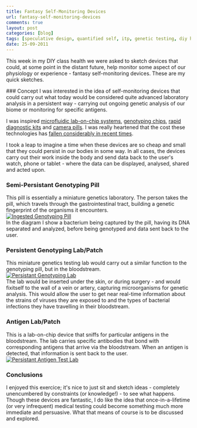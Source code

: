 ```yaml
---
title: Fantasy Self-Monitoring Devices
url: fantasy-self-monitoring-devices
comments: true
layout: post
categories: [blog]
tags: [speculative design, quantified self, itp, genetic testing, diy health]
date: 25-09-2011
---
```

<p class="intro">This week in my DIY class health we were asked to sketch devices that could, at some point in the distant future,  help monitor some aspect of our physiology or experience - fantasy self-monitoring devices. These are my quick sketches.</p>
### Concept
I was interested in the idea of self-monitoring devices that could carry out what today would be considered quite advanced laboratory analysis in a persistent way - carrying out ongoing genetic analysis of our biome or monitoring for specific antigens. 

I was inspired <a href="http://en.wikipedia.org/wiki/Lab-on-a-chip" title="microfluidic lab-on-chip systems">microfluidic lab-on-chip systems</a>, <a href="http://www.ohsu.edu/xd/research/research-cores/gmsr/project-design/array-technology/illumina-bead-arrays.cfm" title="genotyping chips">genotyping chips</a>, <a href="http://www.wpro.who.int/sites/rdt/whatis/malaria_rdt.htm" title="rapid diagnostic kits">rapid diagnostic kits</a> and <a href="http://www.popsci.com/node/19963" title="camera pills">camera pills</a>. I was really heartened that the cost these technologies has <a href="http://www.wired.com/medtech/genetics/magazine/15-12/ff_genomics?currentPage=all" title="fallen considerably in recent times">fallen considerably in recent times</a>.

I took a leap to imagine a time when these devices are so cheap and small that they could persist in our bodies in some way. In all cases, the devices carry out their work inside the body and send data back to the user's watch, phone or tablet - where the data can be displayed, analysed, shared and acted upon.

### Semi-Persistant Genotyping Pill
This pill is essentially a miniature genetics laboratory. The person takes the pill, which travels through the gastrointestinal tract, building a genetic fingerprint of the organisms it encounters. <br />
<a href="http://www.flickr.com/photos/paulmmay/6179716174/" title="Ingested Genotyping Pill by paulmmay, on Flickr"><img src="http://farm7.static.flickr.com/6166/6179716174_423e9de8ea_z.jpg" class="photo" alt="Ingested Genotyping Pill"></a><br />
In the diagram I show a bacterium being captured by the pill, having its DNA separated and analyzed, before being genotyped and data sent back to the user.

### Persistent Genotyping Lab/Patch
This miniature genetics testing lab would carry out a similar function to the genotyping pill, but in the bloodstream. <br />
<a href="http://www.flickr.com/photos/paulmmay/6179715486/" title="Persistant Genotyping Lab by paulmmay, on Flickr"><img src="http://farm7.static.flickr.com/6164/6179715486_2a38062002_z.jpg" class="photo" alt="Persistant Genotyping Lab"></a><br />
The lab would be inserted under the skin, or during surgery - and would  fixitself to the wall of a vein or artery, capturing microorganisms for genetic analysis. This would allow the user to get near real-time information about the strains of viruses they are exposed to and the types of bacterial infections  they have travelling in their bloodstream.&nbsp; 

### Antigen Lab/Patch
This is a lab-on-chip device that sniffs for particular antigens in the bloodstream. The lab carries specific antibodies that bond with corresponding antigens that arrive via the bloodstream. When an antigen is detected, that information is sent back to the user. <br />
<a href="http://www.flickr.com/photos/paulmmay/6179712838/" title="Persistant Antigen Test Lab by paulmmay, on Flickr"><img src="http://farm7.static.flickr.com/6177/6179712838_5a540523ce_z.jpg" class="photo" alt="Persistant Antigen Test Lab"></a>

### Conclusions
I enjoyed this exercice; it's nice to just sit and sketch ideas - completely unencumbered by constraints (or knowledge!) - to see what happens. Though these devices are fantastic, I do like the idea that once-in-a-lifetime (or very infrequent) medical testing could become something much more immediate and persuasive. What that means of course is to be discussed and explored.

